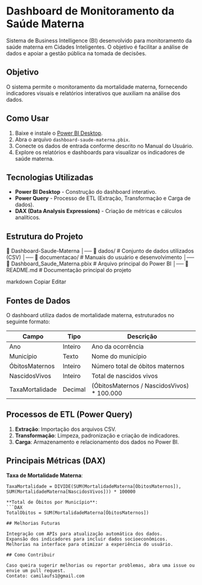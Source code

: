 # Dashboard de Monitoramento da Saúde Materna

Sistema de Business Intelligence (BI) desenvolvido para monitoramento da saúde materna em Cidades Inteligentes. O objetivo é facilitar a análise de dados e apoiar a gestão pública na tomada de decisões.

## Objetivo

O sistema permite o monitoramento da mortalidade materna, fornecendo indicadores visuais e relatórios interativos que auxiliam na análise dos dados.

## Como Usar

1. Baixe e instale o [Power BI Desktop](https://powerbi.microsoft.com/desktop/).
2. Abra o arquivo `dashboard-saude-materna.pbix`.
3. Conecte os dados de entrada conforme descrito no Manual do Usuário.
4. Explore os relatórios e dashboards para visualizar os indicadores de saúde materna.

## Tecnologias Utilizadas

- **Power BI Desktop** - Construção do dashboard interativo.
- **Power Query** - Processo de ETL (Extração, Transformação e Carga de dados).
- **DAX (Data Analysis Expressions)** - Criação de métricas e cálculos analíticos.

## Estrutura do Projeto

📁 Dashboard-Saude-Materna
│── 📂 dados/ # Conjunto de dados utilizados (CSV)
│── 📂 documentacao/ # Manuais do usuário e desenvolvimento
│── 📜 Dashboard_Saude_Materna.pbix # Arquivo principal do Power BI
│── 📜 README.md # Documentação principal do projeto

markdown
Copiar
Editar

## Fontes de Dados

O dashboard utiliza dados de mortalidade materna, estruturados no seguinte formato:

| Campo            | Tipo    | Descrição                                      |
|-----------------|--------|----------------------------------------------|
| Ano            | Inteiro | Ano da ocorrência                            |
| Município      | Texto   | Nome do município                           |
| ÓbitosMaternos | Inteiro | Número total de óbitos maternos             |
| NascidosVivos  | Inteiro | Total de nascidos vivos                     |
| TaxaMortalidade | Decimal | (ÓbitosMaternos / NascidosVivos) * 100.000 |

## Processos de ETL (Power Query)

1. **Extração**: Importação dos arquivos CSV.
2. **Transformação**: Limpeza, padronização e criação de indicadores.
3. **Carga**: Armazenamento e relacionamento dos dados no Power BI.

## Principais Métricas (DAX)

**Taxa de Mortalidade Materna**:
```DAX
TaxaMortalidade = DIVIDE(SUM(MortalidadeMaterna[ÓbitosMaternos]), SUM(MortalidadeMaterna[NascidosVivos])) * 100000

**Total de Óbitos por Município**:
```DAX
TotalObitos = SUM(MortalidadeMaterna[ÓbitosMaternos])

## Melhorias Futuras

Integração com APIs para atualização automática dos dados.
Expansão dos indicadores para incluir dados socioeconômicos.
Melhorias na interface para otimizar a experiência do usuário.

## Como Contribuir

Caso queira sugerir melhorias ou reportar problemas, abra uma issue ou envie um pull request.
Contato: camilaufs1@gmail.com
